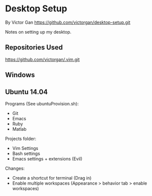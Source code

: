 # Desktop Setup
By Victor Gan
https://github.com/victorgan/desktop-setup.git

Notes on setting up my desktop.

## Repositories Used
https://github.com/victorgan/.vim.git

## Windows

## Ubuntu 14.04
Programs (See ubuntuProvision.sh):
- Git
- Emacs
- Ruby
- Matlab

Projects folder:
- Vim Settings
- Bash settings
- Emacs settings + extensions (Evil)

Changes:
- Create a shortcut for terminal (Drag in)
- Enable multiple workspaces (Appearance > behavior tab > enable workspaces)
